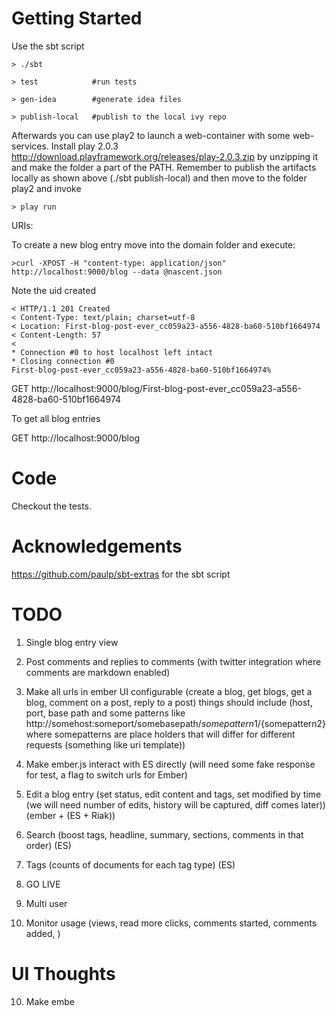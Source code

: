 Getting Started
=====

Use the sbt script


	> ./sbt

	> test            #run tests

	> gen-idea        #generate idea files

	> publish-local   #publish to the local ivy repo


Afterwards you can use play2 to launch a web-container with some web-services. Install play 2.0.3 http://download.playframework.org/releases/play-2.0.3.zip by unzipping it and make the folder a part of the PATH. Remember to publish the artifacts locally as shown above (./sbt publish-local) and then move to the folder play2 and invoke

	> play run


URIs:

To create a new blog entry move into the domain folder and execute:

	>curl -XPOST -H "content-type: application/json" http://localhost:9000/blog --data @nascent.json

Note the uid created

	< HTTP/1.1 201 Created
	< Content-Type: text/plain; charset=utf-8
	< Location: First-blog-post-ever_cc059a23-a556-4828-ba60-510bf1664974
	< Content-Length: 57
	<
	* Connection #0 to host localhost left intact
	* Closing connection #0
	First-blog-post-ever_cc059a23-a556-4828-ba60-510bf1664974%


GET http://localhost:9000/blog/First-blog-post-ever_cc059a23-a556-4828-ba60-510bf1664974

To get all blog entries

GET http://localhost:9000/blog


Code
======

Checkout the tests.


Acknowledgements
========

https://github.com/paulp/sbt-extras for the sbt script


TODO
========

1. Single blog entry view

2. Post comments and replies to comments (with twitter integration where comments are markdown enabled)

3. Make all urls in ember UI configurable (create a blog, get blogs, get a blog, comment on a post, reply to a post) things should include (host, port, base path and some patterns like http://somehost:someport/somebasepath/${somepattern1}/${somepattern2}  where somepatterns are place holders that will differ for different requests (something like uri template))

4. Make ember.js interact with ES directly  (will need some fake response for test, a flag to switch urls for Ember)

5. Edit a blog entry (set status, edit content and tags, set modified by time (we will need number of edits, history will be captured, diff comes later))  (ember + (ES + Riak))

6. Search (boost tags, headline, summary, sections, comments in that order) (ES)

7. Tags (counts of documents for each tag type) (ES)

8. GO LIVE

9. Multi user

60. Monitor usage (views, read more clicks, comments started, comments added, )



UI Thoughts
========














10. Make embe




